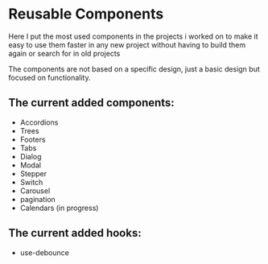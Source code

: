 # Reusable Components

Here I put the most used components in the projects i worked on to make it easy to use them faster in any new project without having to build them again or search for in old projects

The components are not based on a specific design, just a basic design but focused on functionality.

## The current added components:

- Accordions
- Trees
- Footers
- Tabs
- Dialog
- Modal
- Stepper
- Switch
- Carousel
- pagination
- Calendars (in progress)

## The current added hooks:

- use-debounce
